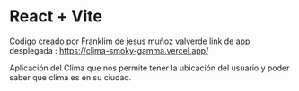 # React + Vite

Codigo creado por Franklim de jesus muñoz valverde
link de app desplegada : https://clima-smoky-gamma.vercel.app/

Aplicación del Clima que nos permite tener la ubicación del usuario y poder saber que clima es en su ciudad.
